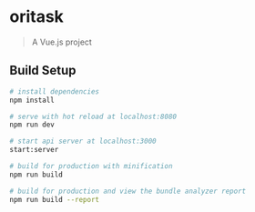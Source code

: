 # oritask

> A Vue.js project

## Build Setup

``` bash
# install dependencies
npm install

# serve with hot reload at localhost:8080
npm run dev

# start api server at localhost:3000
start:server

# build for production with minification
npm run build

# build for production and view the bundle analyzer report
npm run build --report
```
